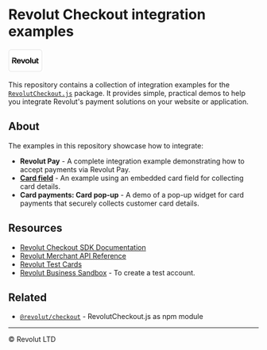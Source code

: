 # Revolut Checkout integration examples

![Revolut logo](./images/logo-light.svg)

This repository contains a collection of integration examples for the [`RevolutCheckout.js`](https://github.com/revolut-engineering/revolut-checkout) package. It provides simple, practical demos to help you integrate Revolut's payment solutions on your website or application.

## About

The examples in this repository showcase how to integrate:

- **Revolut Pay** - A complete integration example demonstrating how to accept payments via Revolut Pay.
- [**Card field**](https://github.com/revolut-engineering/revolut-checkout-example/tree/main/card-payments-example) - An example using an embedded card field for collecting card details.
- **Card payments: Card pop-up** - A demo of a pop-up widget for card payments that securely collects customer card details.

## Resources

- [Revolut Checkout SDK Documentation](https://developer.revolut.com/docs/sdks/merchant-web-sdk/introduction)
- [Revolut Merchant API Reference](https://developer.revolut.com/docs/merchant/merchant-api)
- [Revolut Test Cards](https://developer.revolut.com/docs/guides/accept-payments/get-started/test-implementation/test-cards)
- [Revolut Business Sandbox](https://sandbox-business.revolut.com/) - To create a test account.



## Related

- [`@revolut/checkout`](https://github.com/revolut-engineering/revolut-checkout) - RevolutCheckout.js as npm module

---

© Revolut LTD